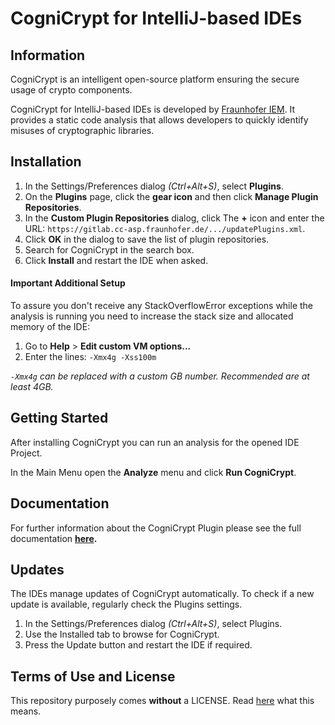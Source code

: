 # CogniCrypt for IntelliJ-based IDEs

## Information
CogniCrypt is an intelligent open-source platform ensuring the secure usage of crypto components.

CogniCrypt for IntelliJ-based IDEs is developed by [Fraunhofer IEM](https://www.iem.fraunhofer.de). It provides a static code analysis that allows developers to quickly identify misuses of cryptographic libraries.

## Installation

1. In the Settings/Preferences dialog *(Ctrl+Alt+S)*, select **Plugins**.
2. On the **Plugins** page, click the **gear icon** and then click **Manage Plugin Repositories**.
3. In the **Custom Plugin Repositories** dialog, click The **+** icon and enter the URL: `https://gitlab.cc-asp.fraunhofer.de/.../updatePlugins.xml`. 
4. Click **OK** in the dialog to save the list of plugin repositories.
5. Search for CogniCrypt in the search box. 
6. Click **Install** and restart the IDE when asked. 

#### **Important Additional Setup**  
To assure you don't receive any StackOverflowError exceptions while the analysis is running you need to increase the stack size and allocated memory of the IDE:

1. Go to **Help** > **Edit custom VM options...** 
2. Enter the lines: `-Xmx4g -Xss100m`

*`-Xmx4g` can be replaced with a custom GB number. Recommended are at least 4GB.* 


## Getting Started
After installing CogniCrypt you can run an analysis for the opened IDE Project. 

In the Main Menu open the **Analyze** menu and click **Run CogniCrypt**.

## Documentation
For further information about the CogniCrypt Plugin please see the full documentation **[here](UsingCogniCrypt.md).**

## Updates
The IDEs manage updates of CogniCrypt automatically. To check if a new update is available, regularly check the Plugins settings. 

1. In the Settings/Preferences dialog *(Ctrl+Alt+S)*, select Plugins.
2. Use the Installed tab to browse for CogniCrypt.
3. Press the Update button and restart the IDE if required.

## Terms of Use and License
This repository purposely comes **without** a LICENSE. Read [here](https://choosealicense.com/no-permission/) what this means.


[//]: <> (# Terms of Usegf
This repository, the content it holds and the link of this repository must not be shared, forked, copied, processed or distributed in any other forms other than IntelliJ-based IDEs required it to manage the plugin installation.)

[//]: <> (# License
Until further notice the builds and code of CogniCrypt for IntelliJ-based IDEs are exclusively owned by Fraunhofer IEM. Permission and conditions of usage can only be granted by Staff of the Fraunhofer IEM department Software Engineering and IT Security.)